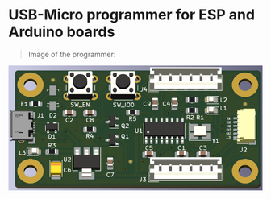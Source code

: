 # USB-Micro programmer for ESP and Arduino boards
> Image of the programmer:
<p align="center">
  <img src="Images/rev-0.1.4.png">
</p>
